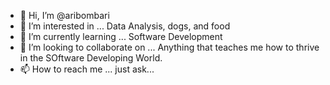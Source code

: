 - 👋 Hi, I’m @aribombari
- 👀 I’m interested in ... Data Analysis, dogs, and food
- 🌱 I’m currently learning ... Software Development
- 💞️ I’m looking to collaborate on ... Anything that teaches me how to thrive in the SOftware Developing World.
- 📫 How to reach me ... just ask...

<!---
aribombari/aribombari is a ✨ special ✨ repository because its `README.md` (this file) appears on your GitHub profile.
You can click the Preview link to take a look at your changes.
--->
